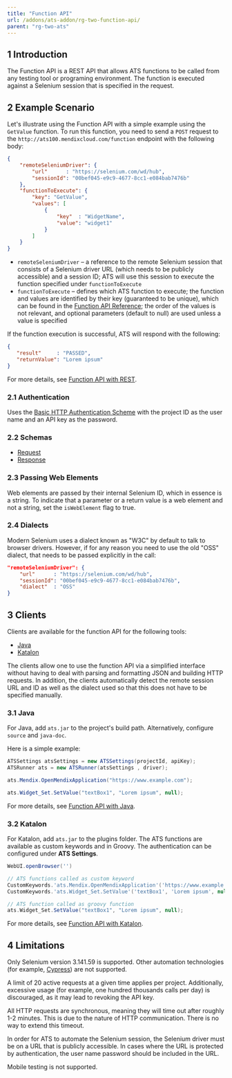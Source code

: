 ```yaml
---
title: "Function API"
url: /addons/ats-addon/rg-two-function-api/
parent: "rg-two-ats"
---
```


## 1 Introduction

The Function API is a REST API that allows ATS functions to be called from any testing tool or programing environment. The function is executed against a Selenium session that is specified in the request.

## 2 Example Scenario

Let's illustrate using the Function API with a simple example using the `GetValue` function. To run this function, you need to send a `POST` request to the `http://ats100.mendixcloud.com/function` endpoint with the following body:

```json
{
    "remoteSeleniumDriver": {
        "url"      : "https://selenium.com/wd/hub",
        "sessionId": "00bef045-e9c9-4677-8cc1-e084bab7476b"
    },
    "functionToExecute": {
        "key": "GetValue",
        "values": [
            {
                "key"  : "WidgetName",
                "value": "widget1"
            }
        ]
    }
}
```

* `remoteSeleniumDriver` – a reference to the remote Selenium session that consists of a Selenium driver URL (which needs to be publicly accessible) and a session ID; ATS will use this session to execute the function specified under `functionToExecute`
* `functionToExecute` – defines which ATS function to execute; the function and values are identified by their key (guaranteed to be unique), which can be found in the [Function API Reference](/addons/ats-addon/rg-two-function-api-reference/); the order of the values is not relevant, and optional parameters (default to null) are used unless a value is specified

If the function execution is successful, ATS will respond with the following:

```json
{
   "result"     : "PASSED",
   "returnValue": "Lorem ipsum"
}
```

For more details, see [Function API with REST](/addons/ats-addon/ov-function-api-rest/).

### 2.1 Authentication

Uses the [Basic HTTP Authentication Scheme](https://tools.ietf.org/html/rfc7617) with the project ID as the user name and an API key as the password. 

### 2.2 Schemas

* [Request](/attachments/addons/ats-addon/rg-ats/rg-two-ats/rg-two-function-api/functions_api_request.schema.json)
* [Response](/attachments/addons/ats-addon/rg-ats/rg-two-ats/rg-two-function-api/functions_api_response.schema.json)

### 2.3 Passing Web Elements

Web elements are passed by their internal Selenium ID, which in essence is a string. To indicate that a parameter or a return value is a web element and not a string, set the `isWebElement` flag to true.

### 2.4 Dialects

Modern Selenium uses a dialect known as "W3C" by default to talk to browser drivers. However, if for any reason you need to use the old "OSS" dialect, that needs to be passed explicitly in the call:

```json
"remoteSeleniumDriver": {
    "url"      : "https://selenium.com/wd/hub",
    "sessionId": "00bef045-e9c9-4677-8cc1-e084bab7476b",
    "dialect"  : "OSS"
}
```

## 3 Clients

Clients are available for the function API for the following tools:

* [Java](/addons/ats-addon/ov-function-api-java/)
* [Katalon](/addons/ats-addon/ov-function-api-katalon/)

The clients allow one to use the function API via a simplified interface without having to deal with parsing and formatting JSON and building HTTP requests. In addition, the clients automatically detect the remote session URL and ID as well as the dialect used so that this does not have to be specified manually.

### 3.1 Java

For Java, add `ats.jar` to the project's build path. Alternatively, configure `source` and `java-doc`.

Here is a simple example:

```java
ATSSettings atsSettings = new ATSSettings(projectId, apiKey);
ATSRunner ats = new ATSRunner(atsSettings , driver);

ats.Mendix.OpenMendixApplication("https://www.example.com");

ats.Widget_Set.SetValue("textBox1", "Lorem ipsum", null);

```

For more details, see [Function API with Java](/addons/ats-addon/ov-function-api-java/).

### 3.2 Katalon

For Katalon, add `ats.jar` to the plugins folder. The ATS functions are available as custom keywords and in Groovy. The authentication can be configured under **ATS Settings**.

```groovy
WebUI.openBrowser('')

// ATS functions called as custom keyword
CustomKeywords.'ats.Mendix.OpenMendixApplication'('https://www.example.com')
CustomKeywords.'ats.Widget_Set.SetValue'('textBox1', 'Lorem ipsum', null)

// ATS function called as groovy function
ats.Widget_Set.SetValue("textBox1", "Lorem ipsum", null);
```

For more details, see [Function API with Katalon](/addons/ats-addon/ov-function-api-katalon/).

## 4 Limitations

Only Selenium version 3.141.59 is supported. Other automation technologies (for example, [Cypress](https://www.cypress.io/)) are not supported. 

A limit of 20 active requests at a given time applies per project. Additionally, excessive usage (for example, one hundred thousands calls per day) is discouraged, as it may lead to revoking the API key.

All HTTP requests are synchronous, meaning they will time out after roughly 1-2 minutes. This is due to the nature of HTTP communication. There is no way to extend this timeout.

In order for ATS to automate the Selenium session, the Selenium driver must be on a URL that is publicly accessible. In cases where the URL is protected by authentication, the user name password should be included in the URL.

Mobile testing is not supported.
